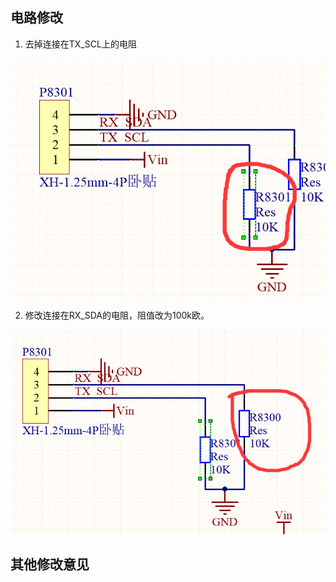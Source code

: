 ## 电路修改

1. 去掉连接在TX_SCL上的电阻

![去掉电阻](去掉电阻.png)

2. 修改连接在RX_SDA的电阻，阻值改为100k欧。

![修改电阻](修改电阻.jpg)

## 其他修改意见
